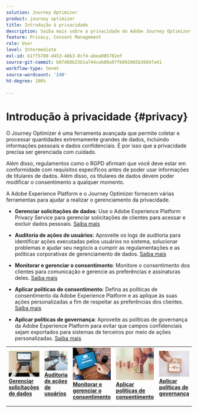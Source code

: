 ```yaml
---
solution: Journey Optimizer
product: journey optimizer
title: Introdução à privacidade
description: Saiba mais sobre a privacidade do Adobe Journey Optimizer e da Adobe Experience Platform.
feature: Privacy, Consent Management
role: User
level: Intermediate
exl-id: b1ff5780-d453-46b3-8cf4-abea085782ef
source-git-commit: b6fd60b23b1a744ceb80a97fb092065b36847a41
workflow-type: tm+mt
source-wordcount: '240'
ht-degree: 100%

---
```


# Introdução à privacidade {#privacy}

O Journey Optimizer é uma ferramenta avançada que permite coletar e processar quantidades extremamente grandes de dados, incluindo informações pessoais e dados confidenciais. É por isso que a privacidade precisa ser gerenciada com cuidado.

Além disso, regulamentos como o RGPD afirmam que você deve estar em conformidade com requisitos específicos antes de poder usar informações de titulares de dados. Além disso, os titulares de dados devem poder modificar o consentimento a qualquer momento.

A Adobe Experience Platform e o Journey Optimizer fornecem várias ferramentas para ajudar a realizar o gerenciamento da privacidade.

* **Gerenciar solicitações de dados**: Use o Adobe Experience Platform Privacy Service para gerenciar solicitações de clientes para acessar e excluir dados pessoais. [Saiba mais](requests.md)

* **Auditoria de ações de usuários**: Aproveite os logs de auditoria para identificar ações executadas pelos usuários no sistema, solucionar problemas e ajudar seu negócio a cumprir as regulamentações e as políticas corporativas de gerenciamento de dados. [Saiba mais](audit-logs.md)

* **Monitorar e gerenciar o consentimento**: Monitore o consentimento dos clientes para comunicação e gerencie as preferências e assinaturas deles. [Saiba mais](opt-out.md)

* **Aplicar políticas de consentimento**: Defina as políticas de consentimento da Adobe Experience Platform e as aplique às suas ações personalizadas a fim de respeitar as preferências dos clientes. [Saiba mais](../action/consent.md)

* **Aplicar políticas de governança**: Aproveite as políticas de governança da Adobe Experience Platform para evitar que campos confidenciais sejam exportados para sistemas de terceiros por meio de ações personalizadas. [Saiba mais](../action/action-privacy.md)

<table style="table-layout:fixed"><tr style="border: 0;">
<td>
<a href="requests.md">
<img alt="Cliente potencial" src="../assets/do-not-localize/privacy-request.jpeg">
</a>
<div><a href="requests.md"><strong>Gerenciar solicitações de dados</strong>
</div>
<p>
</td>
<td>
<a href="audit-logs.md">
<img alt="Pouco frequentes" src="../assets/do-not-localize/privacy-audit.jpeg">
</a>
<div>
<a href="audit-logs.md"><strong>Auditoria de ações de usuários</strong></a>
</div>
<p></td>
<td>
<a href="opt-out.md">
<img alt="Validação" src="../assets/do-not-localize/privacy-track-consent.jpeg">
</a>
<div>
<a href="opt-out.md"><strong>Monitorar e gerenciar o consentimento</strong></a>
</div>
<p>
</td>
<td>
<a href="../action/consent.md">
<img alt="Validação" src="../assets/do-not-localize/privacy-consent-policies.jpeg">
</a>
<div>
<a href="../action/consent.md"><strong>Aplicar políticas de consentimento</strong></a>
</div>
<p>
</td>
<td>
<a href="../action/action-privacy.md">
<img alt="Validação" src="../assets/do-not-localize/privacy-governance.jpeg">
</a>
<div>
<a href="../action/action-privacy.md"><strong>Aplicar políticas de governança</strong></a>
</div>
<p>
</td>
</tr></table>
